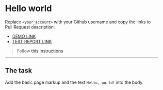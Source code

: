 # Hello world
Replace `<your_account>` with your Github username and copy the links to Pull Request description:
- [DEMO LINK](https://Oleksii-Mishchenko.github.io/layout_hello-world/)
- [TEST REPORT LINK](https://Oleksii-Mishchenko.github.io/layout_hello-world/report/html_report/)

> Follow [this instructions](https://mate-academy.github.io/layout_task-guideline/#how-to-solve-the-layout-tasks-on-github)
___

## The task 
Add the basic page markup and the text `Hello, world!` into the body.
